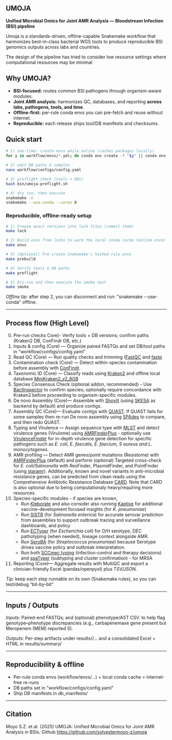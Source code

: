 ## UMOJA
**Unified Microbial Omics for Joint AMR Analysis — Bloodstream Infection (BSI) pipeline**

Umoja is a standards-driven, offline-capable Snakemake workflow that harmonizes best-in-class bacterial WGS tools
to produce reproducible BSI genomics outputs across labs and countries. 

The design of the pipeline has tried to consider low resource settings where computational resources may be minimal

## Why UMOJA?
- **BSI-focused:** routes common BSI pathogens through organism-aware modules.
- **Joint AMR analysis:** harmonizes QC, databases, and reporting **across labs, pathogens, tools, and time**.
- **Offline-first:** per-rule conda envs you can pre-fetch and reuse without internet.
- **Reproducible:** each release ships tool/DB manifests and checksums.

## Quick start
```bash
# 1) one-time: create envs while online (caches packages locally)
for y in workflow/envs/*.yml; do conda env create -f "$y" || conda env update -f "$y"; done

# 2) edit DB paths & samples
nano workflow/configs/config.yaml

# 3) preflight check (tools + DBs)
bash bin/umoja-preflight.sh

# 4) dry run, then execute
snakemake -n
snakemake --use-conda --cores 8
```
### Reproducible, offline-ready setup
```bash
# 1) Freeze exact versions into lock files (commit them)
make lock

# 2) Build envs from locks to warm the local conda cache (online once)
make envs

# 3) (Optional) Pre-create Snakemake's hashed rule envs
make prebuild

# 4) Verify tools & DB paths
make preflight

# 5) Dry-run and then execute the smoke test
make smoke
```
_Offline tip:_ after step 2, you can disconnect and run: "snakemake --use-conda" offline. 

---
## Process flow (High Level)
0.  Pre-run checks Core)- Verify tools + DB versions; confirm paths (Kraken2 DB, ConFindr DB, etc.)
1.	Inputs & config (Core) — Organize paired FASTQs and set DB/tool paths in "workflow/configs/config.yaml"
2.	Read QC (Core) — Run quality checks and trimming ([FastQC](https://www.bioinformatics.babraham.ac.uk/projects/fastqc/) and [fastp](https://github.com/OpenGene/fastp)
3.	Contamination check (Core) — Detect within-species contamination before assembly with [ConFindr](https://github.com/OLC-Bioinformatics/ConFindr).  
4.	Taxonomic ID (Core) — Classify reads using [Kraken2](https://ccb.jhu.edu/software/kraken2/index.shtml) and offline local database [MiniKraken2_v2_8GB](https://ccb.jhu.edu/software/kraken2/index.shtml?t=downloads)
5.  Species Consensus Check (optional addon, recommended) - Use [BactInspector](https://gitlab.com/antunderwood/bactinspector) to confirm species; optionally require concordance with Kraken2 before proceeding to organism-specific modules.
6.	De novo Assembly (Core)— Assemble with [Shovill](https://github.com/tseemann/shovill) (using [SKESA](https://github.com/ncbi/SKESA) as backend by default) and produce contigs. 
7.	Assembly QC (Core)— Evaluate contigs with [QUAST](https://quast.sourceforge.net/quast). If QUAST fails for some samples then re-run De novo assembly using [SPAdes](https://ablab.github.io/spades/index.html) to compare, and then redo QUAST.
8.	Typing and Virulence — Assign sequence type with [MLST](https://github.com/tseemann/mlst) and detect virulence genes (Virulome) using [AMRFinderPlus](https://github.com/ncbi/amr/wiki/Running-AMRFinderPlus) - optionally use [VirulenceFinder](https://bitbucket.org/genomicepidemiology/virulencefinder/src/master/) for in-depth virulence gene detection for specific pathogens such as _E. coli, E. faecalis, E. faecium, S aureus and L. monocytogenes_.
9.	AMR profiling — Detect AMR genes/point mutations (Resistome) with [AMRFinderPlus](https://github.com/ncbi/amr/wiki/Running-AMRFinderPlus) (default) and perform (optional) Targeted cross-check for _E. coli/Salmonella_ with ResFinder, PlasmidFinder, and PointFinder (using [staramr](https://github.com/phac-nml/staramr)). Additionally, known and novel variants in anti-microbial resistance genes, can be predicted from clean reads using the Comprehensive Antibiotic Resistance Database [CARD](https://card.mcmaster.ca/). Note that CARD is also optional due to being computationaly heavy/requiring more resources.
10.	Species-specific modules - if species are known,
    - Run [Kleborate](https://github.com/klebgenomics/Kleborate) and also consider also running [Kaptive](https://github.com/klebgenomics/Kaptive) for additional vaccine-development focused insights (for _K. pneumoniae_)
    - Run [SISTR](https://github.com/phac-nml/sistr_cmd) (for _Salmonella enterica_) for accurate serovar prediction from assemblies to support outbreak tracing and surveillance dashboards, and policy
    - Run [ECTyper](https://github.com/phac-nml/ecoli_serotyping) (for _Escherichia coli_) for O/H serotype, DEC pathotyping (when needed), lineage context alongside AMR.
    - Run [SeroBA](https://github.com/sanger-pathogens/seroba) (for _Streptococcus pneumoniae_) because Serotype drives vaccine policy and outbreak interpretation.
    - Run both [SCCmec typing](https://github.com/rpetit3/sccmec) (infection-control and therapy decisions) and [spaTyper](https://github.com/HCGB-IGTP/spaTyper) (subtyping and cluster confirmation) - for MRSA
12.	Reporting (Core)— Aggregate results with MultiQC and export a clinician-friendly Excel (pandas/openpyxl) plus TSV/JSON. 

_Tip:_ keep each step runnable on its own (Snakemake rules), so you can test/debug “bit-by-bit”

---
## Inputs / Outputs

_Inputs:_ Paired-end FASTQs; and (optional) phenotype/AST CSV. to help flag genotype–phenotype discrepancies (e.g., carbapenemase gene present but Meropenem (MEM) reported S).

_Outputs:_ Per-step artifacts under results/<sample>/… and a consolidated Excel + HTML in results/summary/

---
## Reproducibility & offline
- Per-rule conda envs (workflow/envs/…) + local conda cache = internet-free re-runs
- DB paths set in "workflow/configs/config.yaml"
- Ship DB manifests in db_manifests/

---
## Citation

Moyo S.Z. et al. (2025) UMOJA: Unified Microbial Omics for Joint AMR Analysis in BSIs. Github https://github.com/sylvestermoyo-z/umoja
